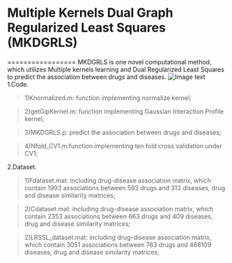 # Multiple Kernels Dual Graph Regularized Least Squares (MKDGRLS)
=================
MKDGRLS is one novel computational method, which utilizes Multiple kernels learning and Dual Regularized Least Squares to predict the association between drugs and diseases.
![Image text](http://yhpjc.vip/download/MKDGRLS/mkdgrls_flow.jpg)
1.Code.
>1)Knormalized.m: function implementing normalize kernel;

>2)getGipKernel.m: function implementing Gaussian Interaction Profile kernel;

>3)MKDGRLS.p: predict the association between drugs and diseases;

>4)Nfold_CV1.m:function implementing ten fold cross validation under CV1;



2.Dataset.

>1)Fdataset.mat: including drug-disease association matrix, which contain 1993 associations between 593 drugs and 313 diseases, drug and disease similarity matrices;

>2)Cdataset.mat: including drug-disease association matrix, which contain 2353 associations between 663 drugs and 409 diseases, drug and disease similarity matrices;

>2)LRSSL_dataset.mat: including drug-disease association matrix, which contain 3051 associations between 763 drugs and 468109 diseases, drug and disease similarity matrices;
